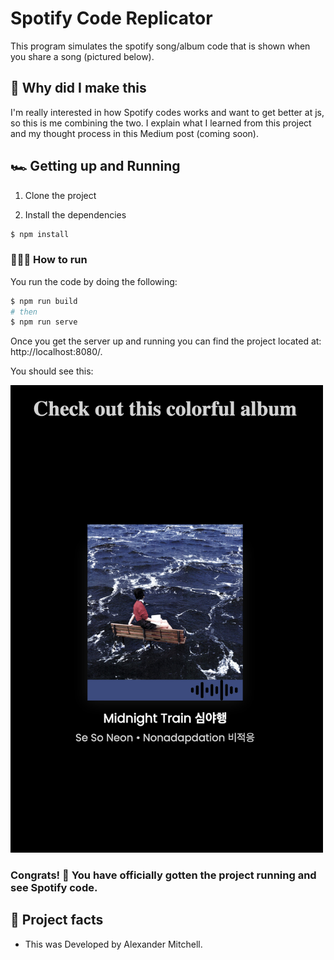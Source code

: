 # Spotify Code Replicator

This program simulates the spotify song/album code that is shown when you share a song (pictured below).

## 🤔 Why did I make this

I'm really interested in how Spotify codes works and want to get better at js, so this is me combining the two.
I explain what I learned from this project and my thought process in this Medium post (coming soon).


## 🏎 Getting up and Running

1. Clone the project

2. Install the dependencies
```bash
$ npm install
```

### 🏃🏽‍♂️ How to run
You run the code by doing the following:
```bash
$ npm run build
# then
$ npm run serve
```
Once you get the server up and running you can find the project located at: http://localhost:8080/.

You should see this:

<img src="./src/images/output.png" width="500">

### Congrats! 🥳 You have officially gotten the project running and see Spotify code.

## 💯 Project facts
* This was Developed by Alexander Mitchell.



